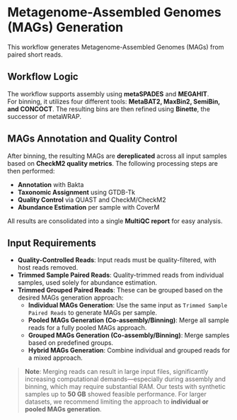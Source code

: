 # Metagenome-Assembled Genomes (MAGs) Generation  

This workflow generates Metagenome-Assembled Genomes (MAGs) from paired short reads.  

## Workflow Logic  

The workflow supports assembly using **metaSPADES** and **MEGAHIT**.  
For binning, it utilizes four different tools: **MetaBAT2, MaxBin2, SemiBin, and CONCOCT**. The resulting bins are then refined using **Binette**, the successor of metaWRAP.  

## MAGs Annotation and Quality Control  

After binning, the resulting MAGs are **dereplicated** across all input samples based on **CheckM2 quality metrics**. The following processing steps are then performed:  

- **Annotation** with Bakta  
- **Taxonomic Assignment** using GTDB-Tk  
- **Quality Control** via QUAST and CheckM/CheckM2  
- **Abundance Estimation** per sample with CoverM  

All results are consolidated into a single **MultiQC report** for easy analysis.  

## Input Requirements  

- **Quality-Controlled Reads**: Input reads must be quality-filtered, with host reads removed.  
- **Trimmed Sample Paired Reads**: Quality-trimmed reads from individual samples, used solely for abundance estimation.  
- **Trimmed Grouped Paired Reads**: These can be grouped based on the desired MAGs generation approach:  
  - **Individual MAGs Generation**: Use the same input as `Trimmed Sample Paired Reads` to generate MAGs per sample.  
  - **Pooled MAGs Generation (Co-assembly/Binning)**: Merge all sample reads for a fully pooled MAGs approach.  
  - **Grouped MAGs Generation (Co-assembly/Binning)**: Merge samples based on predefined groups.  
  - **Hybrid MAGs Generation**: Combine individual and grouped reads for a mixed approach.  

> **Note**: Merging reads can result in large input files, significantly increasing computational demands—especially during assembly and binning, which may require substantial RAM. Our tests with synthetic samples up to **50 GB** showed feasible performance. For larger datasets, we recommend limiting the approach to **individual or pooled MAGs generation**.  
